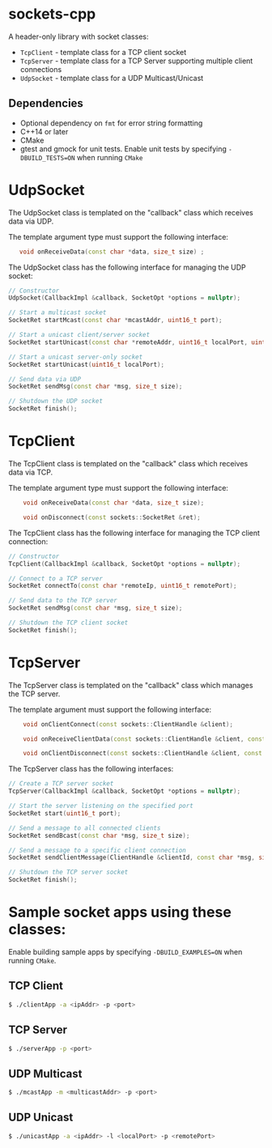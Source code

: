 # sockets-cpp

A header-only library with socket classes:
* `TcpClient` - template class for a TCP client socket
* `TcpServer` - template class for a TCP Server supporting multiple client connections
* `UdpSocket` - template class for a UDP Multicast/Unicast 

## Dependencies
* Optional dependency on `fmt` for error string formatting
* C++14 or later
* CMake
* gtest and gmock for unit tests. Enable unit tests by specifying `-DBUILD_TESTS=ON` when running `CMake`

# UdpSocket
The UdpSocket class is templated on the "callback" class which receives data via UDP.

The template argument type must support the following interface:
```c++
   void onReceiveData(const char *data, size_t size) ;
```

The UdpSocket class has the following interface for managing the UDP socket:
```c++
// Constructor
UdpSocket(CallbackImpl &callback, SocketOpt *options = nullptr);

// Start a multicast socket
SocketRet startMcast(const char *mcastAddr, uint16_t port);

// Start a unicast client/server socket
SocketRet startUnicast(const char *remoteAddr, uint16_t localPort, uint16_t port)

// Start a unicast server-only socket
SocketRet startUnicast(uint16_t localPort);

// Send data via UDP
SocketRet sendMsg(const char *msg, size_t size);

// Shutdown the UDP socket
SocketRet finish();
```

# TcpClient
The TcpClient class is templated on the "callback" class which receives data via TCP.

The template argument type must support the following interface:
```c++
    void onReceiveData(const char *data, size_t size);

    void onDisconnect(const sockets::SocketRet &ret);
```

The TcpClient class has the following interface for managing the TCP client connection:
```c++
// Constructor
TcpClient(CallbackImpl &callback, SocketOpt *options = nullptr);

// Connect to a TCP server
SocketRet connectTo(const char *remoteIp, uint16_t remotePort);

// Send data to the TCP server
SocketRet sendMsg(const char *msg, size_t size);

// Shutdown the TCP client socket
SocketRet finish();
```

# TcpServer
The TcpServer class is templated on the "callback" class which manages the TCP server.

The template argument must support the following interface:
```c++
    void onClientConnect(const sockets::ClientHandle &client);

    void onReceiveClientData(const sockets::ClientHandle &client, const char *data, size_t size);

    void onClientDisconnect(const sockets::ClientHandle &client, const sockets::SocketRet &ret);
```

The TcpServer class has the following interfaces:
```c++
// Create a TCP server socket
TcpServer(CallbackImpl &callback, SocketOpt *options = nullptr);

// Start the server listening on the specified port
SocketRet start(uint16_t port);

// Send a message to all connected clients
SocketRet sendBcast(const char *msg, size_t size);

// Send a message to a specific client connection
SocketRet sendClientMessage(ClientHandle &clientId, const char *msg, size_t size);

// Shutdown the TCP server socket
SocketRet finish();
```



# Sample socket apps using these classes:
Enable building sample apps by specifying `-DBUILD_EXAMPLES=ON` when running `CMake`.

## TCP Client
```bash
$ ./clientApp -a <ipAddr> -p <port>
```
## TCP Server
```bash
$ ./serverApp -p <port>
```
## UDP Multicast
```bash
$ ./mcastApp -m <multicastAddr> -p <port>
```
## UDP Unicast
```bash
$ ./unicastApp -a <ipAddr> -l <localPort> -p <remotePort>
```


